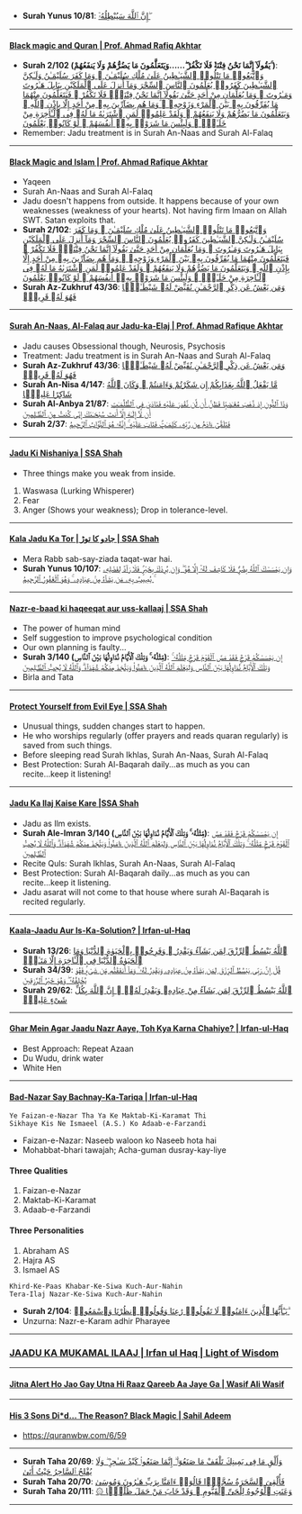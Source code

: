 * __Surah Yunus 10/81__: [إِنَّ ٱللَّهَ سَيُبْطِلُهُۥٓ ۖ](https://www.youtube.com/shorts/LiFaQPru5d8)

***

#### [Black magic and Quran | Prof. Ahmad Rafiq Akhtar](https://www.youtube.com/watch?v=Rg92WohFBUE)
* __Surah 2/102 (يَقُولَآ إِنَّمَا نَحْنُ فِتْنَةٌۭ فَلَا تَكْفُرْ ۖ......وَيَتَعَلَّمُونَ مَا يَضُرُّهُمْ وَلَا يَنفَعُهُمْ ۚ)__: [وَٱتَّبَعُوا۟ مَا تَتْلُوا۟ ٱلشَّيَـٰطِينُ عَلَىٰ مُلْكِ سُلَيْمَـٰنَ ۖ وَمَا كَفَرَ سُلَيْمَـٰنُ وَلَـٰكِنَّ ٱلشَّيَـٰطِينَ كَفَرُوا۟ يُعَلِّمُونَ ٱلنَّاسَ ٱلسِّحْرَ وَمَآ أُنزِلَ عَلَى ٱلْمَلَكَيْنِ بِبَابِلَ هَـٰرُوتَ وَمَـٰرُوتَ ۚ وَمَا يُعَلِّمَانِ مِنْ أَحَدٍ حَتَّىٰ يَقُولَآ إِنَّمَا نَحْنُ فِتْنَةٌۭ فَلَا تَكْفُرْ ۖ فَيَتَعَلَّمُونَ مِنْهُمَا مَا يُفَرِّقُونَ بِهِۦ بَيْنَ ٱلْمَرْءِ وَزَوْجِهِۦ ۚ وَمَا هُم بِضَآرِّينَ بِهِۦ مِنْ أَحَدٍ إِلَّا بِإِذْنِ ٱللَّهِ ۚ وَيَتَعَلَّمُونَ مَا يَضُرُّهُمْ وَلَا يَنفَعُهُمْ ۚ وَلَقَدْ عَلِمُوا۟ لَمَنِ ٱشْتَرَىٰهُ مَا لَهُۥ فِى ٱلْـَٔاخِرَةِ مِنْ خَلَـٰقٍۢ ۚ وَلَبِئْسَ مَا شَرَوْا۟ بِهِۦٓ أَنفُسَهُمْ ۚ لَوْ كَانُوا۟ يَعْلَمُونَ](https://quran.com/2/102)
* Remember: Jadu treatment is in Surah An-Naas and Surah Al-Falaq

***

#### [Black Magic and Islam | Prof. Ahmad Rafique Akhtar](https://www.youtube.com/watch?v=O7j5u1Zahns)
* Yaqeen
* Surah An-Naas and Surah Al-Falaq
* Jadu doesn't happens from outside. It happens because of your own weaknesses (weakness of your hearts). Not having firm Imaan on Allah SWT. Satan exploits that.
* __Surah 2/102__: [وَٱتَّبَعُوا۟ مَا تَتْلُوا۟ ٱلشَّيَـٰطِينُ عَلَىٰ مُلْكِ سُلَيْمَـٰنَ ۖ وَمَا كَفَرَ سُلَيْمَـٰنُ وَلَـٰكِنَّ ٱلشَّيَـٰطِينَ كَفَرُوا۟ يُعَلِّمُونَ ٱلنَّاسَ ٱلسِّحْرَ وَمَآ أُنزِلَ عَلَى ٱلْمَلَكَيْنِ بِبَابِلَ هَـٰرُوتَ وَمَـٰرُوتَ ۚ وَمَا يُعَلِّمَانِ مِنْ أَحَدٍ حَتَّىٰ يَقُولَآ إِنَّمَا نَحْنُ فِتْنَةٌۭ فَلَا تَكْفُرْ ۖ فَيَتَعَلَّمُونَ مِنْهُمَا مَا يُفَرِّقُونَ بِهِۦ بَيْنَ ٱلْمَرْءِ وَزَوْجِهِۦ ۚ وَمَا هُم بِضَآرِّينَ بِهِۦ مِنْ أَحَدٍ إِلَّا بِإِذْنِ ٱللَّهِ ۚ وَيَتَعَلَّمُونَ مَا يَضُرُّهُمْ وَلَا يَنفَعُهُمْ ۚ وَلَقَدْ عَلِمُوا۟ لَمَنِ ٱشْتَرَىٰهُ مَا لَهُۥ فِى ٱلْـَٔاخِرَةِ مِنْ خَلَـٰقٍۢ ۚ وَلَبِئْسَ مَا شَرَوْا۟ بِهِۦٓ أَنفُسَهُمْ ۚ لَوْ كَانُوا۟ يَعْلَمُونَ](https://quran.com/2/102)
* __Surah Az-Zukhruf 43/36__: [وَمَن يَعْشُ عَن ذِكْرِ ٱلرَّحْمَـٰنِ نُقَيِّضْ لَهُۥ شَيْطَـٰنًۭا فَهُوَ لَهُۥ قَرِينٌۭ](https://quran.com/43/36)

***

#### [Surah An-Naas, Al-Falaq aur Jadu-ka-Elaj | Prof. Ahmad Rafique Akhtar](https://www.youtube.com/watch?v=EcIx5DJqlxw)
* Jadu causes Obsessional though, Neurosis, Psychosis
* Treatment: Jadu treatment is in Surah An-Naas and Surah Al-Falaq
* __Surah Az-Zukhruf 43/36__: [وَمَن يَعْشُ عَن ذِكْرِ ٱلرَّحْمَـٰنِ نُقَيِّضْ لَهُۥ شَيْطَـٰنًۭا فَهُوَ لَهُۥ قَرِينٌۭ](https://quran.com/43/36)
* __Surah An-Nisa 4/147__: [مَّا يَفْعَلُ ٱللَّهُ بِعَذَابِكُمْ إِن شَكَرْتُمْ وَءَامَنتُمْ ۚ وَكَانَ ٱللَّهُ شَاكِرًا عَلِيمًۭا](https://quran.com/4/147)
* __Surah Al-Anbya 21/87__: [وَذَا ٱلنُّونِ إِذ ذَّهَبَ مُغَـٰضِبًۭا فَظَنَّ أَن لَّن نَّقْدِرَ عَلَيْهِ فَنَادَىٰ فِى ٱلظُّلُمَـٰتِ أَن لَّآ إِلَـٰهَ إِلَّآ أَنتَ سُبْحَـٰنَكَ إِنِّى كُنتُ مِنَ ٱلظَّـٰلِمِينَ](https://quran.com/21/87)
* __Surah 2/37__: [فَتَلَقَّىٰٓ ءَادَمُ مِن رَّبِّهِۦ كَلِمَـٰتٍۢ فَتَابَ عَلَيْهِ ۚ إِنَّهُۥ هُوَ ٱلتَّوَّابُ ٱلرَّحِيمُ](https://quran.com/2/37)

***

#### [Jadu Ki Nishaniya | SSA Shah](https://www.youtube.com/shorts/kjyit2mfNJs)
* Three things make you weak from inside.
1. Waswasa (Lurking Whisperer)
2. Fear
3. Anger (Shows your weakness); Drop in tolerance-level.

*** 

#### [Kala Jadu Ka Tor | جادو کا توڑ | SSA Shah](https://www.youtube.com/watch?v=4UwhSrTVHj8)
* Mera Rabb sab-say-ziada taqat-war hai.
* __Surah Yunus 10/107__: [وَإِن يَمْسَسْكَ ٱللَّهُ بِضُرٍّۢ فَلَا كَاشِفَ لَهُۥٓ إِلَّا هُوَ ۖ وَإِن يُرِدْكَ بِخَيْرٍۢ فَلَا رَآدَّ لِفَضْلِهِۦ ۚ يُصِيبُ بِهِۦ مَن يَشَآءُ مِنْ عِبَادِهِۦ ۚ وَهُوَ ٱلْغَفُورُ ٱلرَّحِيمُ](https://quran.com/10/107)

***

#### [Nazr-e-baad ki haqeeqat aur uss-kaIlaaj | SSA Shah](https://www.youtube.com/watch?v=r7s04SNiPHw)
* The power of human mind
* Self suggestion to improve psychological condition
* Our own planning is faulty...
* __Surah 3/140 (مِّثْلُهُۥ ۚ وَتِلْكَ ٱلْأَيَّامُ نُدَاوِلُهَا بَيْنَ ٱلنَّاسِ)__: [إِن يَمْسَسْكُمْ قَرْحٌۭ فَقَدْ مَسَّ ٱلْقَوْمَ قَرْحٌۭ مِّثْلُهُۥ ۚ وَتِلْكَ ٱلْأَيَّامُ نُدَاوِلُهَا بَيْنَ ٱلنَّاسِ وَلِيَعْلَمَ ٱللَّهُ ٱلَّذِينَ ءَامَنُوا۟ وَيَتَّخِذَ مِنكُمْ شُهَدَآءَ ۗ وَٱللَّهُ لَا يُحِبُّ ٱلظَّـٰلِمِينَ](https://quran.com/3/140)
* Birla and Tata 

***

#### [Protect Yourself from Evil Eye | SSA Shah](https://www.youtube.com/watch?v=qQTYsdSIryI)
* Unusual things, sudden changes start to happen.
* He who worships regularly (offer prayers and reads quaran regularly) is saved from such things.
* Before sleeping read Surah Ikhlas, Surah An-Naas, Surah Al-Falaq
* Best Protection: Surah Al-Baqarah daily...as much as you can recite...keep it listening!

***

#### [Jadu Ka Ilaj Kaise Kare |SSA Shah](https://www.youtube.com/watch?v=zj7Kb1j8FIw)
* Jadu as Ilm exists.
* __Surah Ale-Imran 3/140 (مِّثْلُهُۥ ۚ وَتِلْكَ ٱلْأَيَّامُ نُدَاوِلُهَا بَيْنَ ٱلنَّاسِ)__: [إِن يَمْسَسْكُمْ قَرْحٌۭ فَقَدْ مَسَّ ٱلْقَوْمَ قَرْحٌۭ مِّثْلُهُۥ ۚ وَتِلْكَ ٱلْأَيَّامُ نُدَاوِلُهَا بَيْنَ ٱلنَّاسِ وَلِيَعْلَمَ ٱللَّهُ ٱلَّذِينَ ءَامَنُوا۟ وَيَتَّخِذَ مِنكُمْ شُهَدَآءَ ۗ وَٱللَّهُ لَا يُحِبُّ ٱلظَّـٰلِمِينَ](https://quran.com/3/140)
* Recite Quls: Surah Ikhlas, Surah An-Naas, Surah Al-Falaq
* Best Protection: Surah Al-Baqarah daily...as much as you can recite...keep it listening.
* Jadu asarat will not come to that house where surah Al-Baqarah is recited regularly.

***

#### [Kaala-Jaadu Aur Is-Ka-Solution? | Irfan-ul-Haq](https://www.youtube.com/watch?v=0gWXO2lHEpc)
* __Surah 13/26__: [ٱللَّهُ يَبْسُطُ ٱلرِّزْقَ لِمَن يَشَآءُ وَيَقْدِرُ ۚ وَفَرِحُوا۟ بِٱلْحَيَوٰةِ ٱلدُّنْيَا وَمَا ٱلْحَيَوٰةُ ٱلدُّنْيَا فِى ٱلْـَٔاخِرَةِ إِلَّا مَتَـٰعٌۭ](https://quran.com/13/26)
* __Surah 34/39__: [قُلْ إِنَّ رَبِّى يَبْسُطُ ٱلرِّزْقَ لِمَن يَشَآءُ مِنْ عِبَادِهِۦ وَيَقْدِرُ لَهُۥ ۚ وَمَآ أَنفَقْتُم مِّن شَىْءٍۢ فَهُوَ يُخْلِفُهُۥ ۖ وَهُوَ خَيْرُ ٱلرَّٰزِقِينَ](https://quran.com/34/39)
* __Surah 29/62__: [ٱللَّهُ يَبْسُطُ ٱلرِّزْقَ لِمَن يَشَآءُ مِنْ عِبَادِهِۦ وَيَقْدِرُ لَهُۥٓ ۚ إِنَّ ٱللَّهَ بِكُلِّ شَىْءٍ عَلِيمٌۭ](https://quran.com/29/62)

***

#### [Ghar Mein Agar Jaadu Nazr Aaye, Toh Kya Karna Chahiye? | Irfan-ul-Haq](https://www.youtube.com/watch?v=uphYHCthTXY)
* Best Approach: Repeat Azaan
* Du Wudu, drink water
* White Hen
***

#### [Bad-Nazar Say Bachnay-Ka-Tariqa | Irfan-ul-Haq](https://www.youtube.com/watch?v=8lC7gZM5tDo)

```
Ye Faizan-e-Nazar Tha Ya Ke Maktab-Ki-Karamat Thi
Sikhaye Kis Ne Ismaeel (A.S.) Ko Adaab-e-Farzandi
```
* Faizan-e-Nazar: Naseeb waloon ko Naseeb hota hai
* Mohabbat-bhari tawajah; Acha-guman dusray-kay-liye
    
#### Three Qualities
1. Faizan-e-Nazar
2. Maktab-Ki-Karamat
3. Adaab-e-Farzandi

#### Three Personalities
1. Abraham AS
2. Hajra AS
3. Ismael AS

```
Khird-Ke-Paas Khabar-Ke-Siwa Kuch-Aur-Nahin
Tera-Ilaj Nazar-Ke-Siwa Kuch-Aur-Nahin
```
* __Surah 2/104__: [يَـٰٓأَيُّهَا ٱلَّذِينَ ءَامَنُوا۟ لَا تَقُولُوا۟ رَٰعِنَا وَقُولُوا۟ ٱنظُرْنَا وَٱسْمَعُوا۟ ۗ](https://quranwbw.com/2/104)
* Unzurna: Nazr-e-Karam adhir Pharayee

***

### [JAADU KA MUKAMAL ILAAJ | Irfan ul Haq | Light of Wisdom](https://www.youtube.com/watch?v=0BrcnDwYzsY)

***

#### [Jitna Alert Ho Jao Gay Utna Hi Raaz Qareeb Aa Jaye Ga | Wasif Ali Wasif](https://www.youtube.com/watch?v=vGtbeYo8ueo)

***

#### [His 3 Sons Di*d… The Reason? Black Magic | Sahil Adeem](https://www.youtube.com/watch?v=dZjMoPGUyj4)
* https://quranwbw.com/6/59

***

* __Surah Taha 20/69__: [وَأَلْقِ مَا فِى يَمِينِكَ تَلْقَفْ مَا صَنَعُوٓا۟ ۖ إِنَّمَا صَنَعُوا۟ كَيْدُ سَـٰحِرٍۢ ۖ وَلَا يُفْلِحُ ٱلسَّاحِرُ حَيْثُ أَتَىٰ](https://quranwbw.com/20#69)
* __Surah Taha 20/70__: [فَأُلْقِىَ ٱلسَّحَرَةُ سُجَّدًۭا قَالُوٓا۟ ءَامَنَّا بِرَبِّ هَـٰرُونَ وَمُوسَىٰ](https://quranwbw.com/20#70)
* __Surah Taha 20/111__: [۞ وَعَنَتِ ٱلْوُجُوهُ لِلْحَىِّ ٱلْقَيُّومِ ۖ وَقَدْ خَابَ مَنْ حَمَلَ ظُلْمًۭا](https://quranwbw.com/20#111)

***
